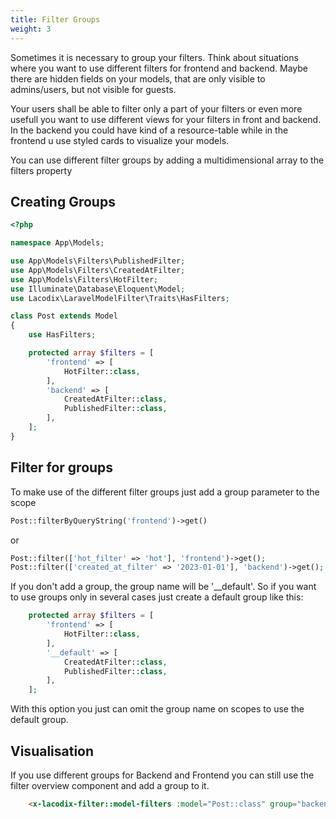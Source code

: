 ```yaml
---
title: Filter Groups
weight: 3
---
```


Sometimes it is necessary to group your filters. Think about situations where you want to
use different filters for frontend and backend. Maybe there are hidden fields on your models,
that are only visible to admins/users, but not visible for guests.

Your users shall be able to filter only a part of your filters or even more usefull you want
to use different views for your filters in front and backend. In the backend you could have kind
of a resource-table while in the frontend u use styled cards to visualize your models.

You can use different filter groups by adding a multidimensional array to the filters property

## Creating Groups

```php
<?php

namespace App\Models;

use App\Models\Filters\PublishedFilter;
use App\Models\Filters\CreatedAtFilter;
use App\Models\Filters\HotFilter;
use Illuminate\Database\Eloquent\Model;
use Lacodix\LaravelModelFilter\Traits\HasFilters;

class Post extends Model
{
    use HasFilters;

    protected array $filters = [
        'frontend' => [
            HotFilter::class,
        ],
        'backend' => [
            CreatedAtFilter::class,
            PublishedFilter::class,
        ],
    ];
}
```

## Filter for groups

To make use of the different filter groups just add a group parameter to the scope

```php
Post::filterByQueryString('frontend')->get()
```
or
```php 
Post::filter(['hot_filter' => 'hot'], 'frontend')->get();
Post::filter(['created_at_filter' => '2023-01-01'], 'backend')->get();
```

If you don't add a group, the group name will be '__default'. So if you want to use groups
only in several cases just create a default group like this:

```php
    protected array $filters = [
        'frontend' => [
            HotFilter::class,
        ],
        '__default' => [
            CreatedAtFilter::class,
            PublishedFilter::class,
        ],
    ];
```

With this option you just can omit the group name on scopes to use the default group. 

## Visualisation

If you use different groups for Backend and Frontend you can still use the filter overview
component and add a group to it.

```html
    <x-lacodix-filter::model-filters :model="Post::class" group="backend" />
```

